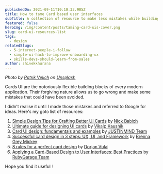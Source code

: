 ```yaml
---
publishedOn: 2021-09-11T10:10:33.905Z
title: How to tame Card based user interfaces
subTitle: A collection of resource to make less mistakes while building Card based UIs
featured: false
heroImg: /img/content/posts/taming-card-uis-cover.png
slug: card-ui-resources-list
tags:
  - design
relatedSlugs:
  - 5-internet-people-i-follow
  - simple-ui-hack-to-improve-onboarding-ux
  - skills-devs-should-learn-from-sales
author: shivekkhurana
---
```

*Photo by [Patrik Velich](https://unsplash.com/@patrikvelich?utm_source=unsplash&utm_medium=referral&utm_content=creditCopyText) on [Unsplash](https://unsplash.com/s/photos/woman?utm_source=unsplash&utm_medium=referral&utm_content=creditCopyText)*

Cards UI are the notoriously flexible building blocks of every modern application. Their forgiving nature allows us to go wrong and make some mistakes that could have been avoided.

I didn't realise it until I made those mistakes and referred to Google for ideas. Here's my goto list of resources:

1. [Simple Design Tips for Crafting Better UI Cards](https://uxplanet.org/simple-design-tips-for-crafting-better-ui-cards-19c1ac31a44e) by [Nick Babich](https://medium.com/@101)
2. [Ultimate guide for designing UI cards](https://uxplanet.org/ultimate-guide-for-designing-ui-cards-59488a91b44f) by [Vikalp Kaushik](https://vikalpkaushik99.medium.com/)
3. [Card UI design: fundamentals and examples](https://www.justinmind.com/blog/cards-ui-design/) by [JUSTINMIND Team](https://www.justinmind.com/)
4. [Successful card design in 3 steps: UX, UI, and Framework](https://uxdesign.cc/its-all-in-the-cards-ux-ui-card-design-44cf9e31d988) by [Brenna Grey Mickey](https://medium.com/@BrennaMickey)
5. [8 rules for a perfect card design](https://uxdesign.cc/8-rules-for-perfect-card-design-4fb7eef32e09) by [Dorjan Vulaj](https://medium.com/@thedsgnr)
6. [Applying a Card-Based Design to User Interfaces: Best Practices](https://rubygarage.org/blog/card-based-design-best-practices) by [RubyGarage Team](https://rubygarage.org/)

Hope you find it useful !